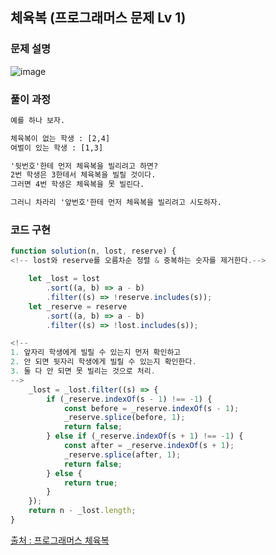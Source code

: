 ## 체육복 (프로그래머스 문제 Lv 1)

### 문제 설명

![image](https://user-images.githubusercontent.com/39308313/144626552-cd1173fb-67cf-4561-9f7e-90dbc7e01145.png)

### 풀이 과정

```txt
예를 하나 보자.

체육복이 없는 학생 : [2,4]
여벌이 있는 학생 : [1,3]

'뒷번호'한테 먼저 체육복을 빌리려고 하면?
2번 학생은 3한테서 체육복을 빌릴 것이다.
그러면 4번 학생은 체육복을 못 빌린다.

그러니 차라리 '앞번호'한테 먼저 체육복을 빌리려고 시도하자.
```

### 코드 구현

```javascript
function solution(n, lost, reserve) {
<!-- lost와 reserve를 오름차순 정렬 & 중복하는 숫자를 제거한다.-->

	let _lost = lost
		.sort((a, b) => a - b)
		.filter((s) => !reserve.includes(s));
	let _reserve = reserve
		.sort((a, b) => a - b)
		.filter((s) => !lost.includes(s));

<!-- 
1. 앞자리 학생에게 빌릴 수 있는지 먼저 확인하고
2. 안 되면 뒷자리 학생에게 빌릴 수 있는지 확인한다.
3. 둘 다 안 되면 못 빌리는 것으로 처리.
-->
	_lost = _lost.filter((s) => {
		if (_reserve.indexOf(s - 1) !== -1) {
			const before = _reserve.indexOf(s - 1);
			_reserve.splice(before, 1);
			return false;
		} else if (_reserve.indexOf(s + 1) !== -1) {
			const after = _reserve.indexOf(s + 1);
			_reserve.splice(after, 1);
			return false;
		} else {
			return true;
		}
	});
	return n - _lost.length;
}
```

[출처 : 프로그래머스 체육복](https://programmers.co.kr/learn/courses/30/lessons/42862?)
